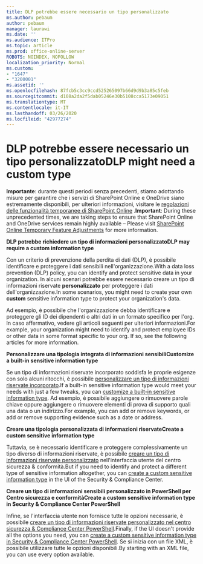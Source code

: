 ```yaml
---
title: DLP potrebbe essere necessario un tipo personalizzato
ms.author: pebaum
author: pebaum
manager: laurawi
ms.date: ''
ms.audience: ITPro
ms.topic: article
ms.prod: office-online-server
ROBOTS: NOINDEX, NOFOLLOW
localization_priority: Normal
ms.custom:
- "1647"
- "3200001"
ms.assetid: ''
ms.openlocfilehash: 87fcb5c3cc9ccd525265097b66d9d9b3a85c5feb
ms.sourcegitcommit: d108a2da2f5dab05246e30b5108cca5173e09051
ms.translationtype: MT
ms.contentlocale: it-IT
ms.lasthandoff: 03/26/2020
ms.locfileid: "42977274"
---
```

# <a name="dlp-might-need-a-custom-type"></a><span data-ttu-id="d334b-102">DLP potrebbe essere necessario un tipo personalizzato</span><span class="sxs-lookup"><span data-stu-id="d334b-102">DLP might need a custom type</span></span>

<span data-ttu-id="d334b-103">**Importante**: durante questi periodi senza precedenti, stiamo adottando misure per garantire che i servizi di SharePoint Online e OneDrive siano estremamente disponibili, per ulteriori informazioni, visitare le [regolazioni delle funzionalità temporanee di SharePoint Online](https://aka.ms/ODSPAdjustments) .</span><span class="sxs-lookup"><span data-stu-id="d334b-103">**Important**: During these unprecedented times, we are taking steps to ensure that SharePoint Online and OneDrive services remain highly available – Please visit [SharePoint Online Temporary Feature Adjustments](https://aka.ms/ODSPAdjustments) for more information.</span></span>

<span data-ttu-id="d334b-104">**DLP potrebbe richiedere un tipo di informazioni personalizzato**</span><span class="sxs-lookup"><span data-stu-id="d334b-104">**DLP may require a custom information type**</span></span>

<span data-ttu-id="d334b-105">Con un criterio di prevenzione della perdita di dati (DLP), è possibile identificare e proteggere i dati sensibili nell'organizzazione.</span><span class="sxs-lookup"><span data-stu-id="d334b-105">With a data loss prevention (DLP) policy, you can identify and protect sensitive data in your organization.</span></span> <span data-ttu-id="d334b-106">In alcuni scenari potrebbe essere necessario creare un tipo di informazioni riservate **personalizzato** per proteggere i dati dell'organizzazione.</span><span class="sxs-lookup"><span data-stu-id="d334b-106">In some scenarios, you might need to create your own **custom** sensitive information type to protect your organization's data.</span></span>

<span data-ttu-id="d334b-107">Ad esempio, è possibile che l'organizzazione debba identificare e proteggere gli ID dei dipendenti o altri dati in un formato specifico per l'org. In caso affermativo, vedere gli articoli seguenti per ulteriori informazioni.</span><span class="sxs-lookup"><span data-stu-id="d334b-107">For example, your organization might need to identify and protect employee IDs or other data in some format specific to your org. If so, see the following articles for more information.</span></span>
  
 <span data-ttu-id="d334b-108">**Personalizzare una tipologia integrata di informazioni sensibili**</span><span class="sxs-lookup"><span data-stu-id="d334b-108">**Customize a built-in sensitive information type**</span></span>
  
<span data-ttu-id="d334b-109">Se un tipo di informazioni riservate incorporato soddisfa le proprie esigenze con solo alcuni ritocchi, è possibile [personalizzare un tipo di informazioni riservate incorporato](https://docs.microsoft.com/office365/securitycompliance/customize-a-built-in-sensitive-information-type).</span><span class="sxs-lookup"><span data-stu-id="d334b-109">If a built-in sensitive information type would meet your needs with just a few tweaks, you can [customize a built-in sensitive information type](https://docs.microsoft.com/office365/securitycompliance/customize-a-built-in-sensitive-information-type).</span></span> <span data-ttu-id="d334b-110">Ad esempio, è possibile aggiungere o rimuovere parole chiave oppure aggiungere o rimuovere elementi di prova di supporto quali una data o un indirizzo.</span><span class="sxs-lookup"><span data-stu-id="d334b-110">For example, you can add or remove keywords, or add or remove supporting evidence such as a date or address.</span></span>
  
 <span data-ttu-id="d334b-111">**Creare una tipologia personalizzata di informazioni riservate**</span><span class="sxs-lookup"><span data-stu-id="d334b-111">**Create a custom sensitive information type**</span></span>
  
<span data-ttu-id="d334b-112">Tuttavia, se è necessario identificare e proteggere complessivamente un tipo diverso di informazioni riservate, è possibile [creare un tipo di informazioni riservate personalizzato](https://docs.microsoft.com/office365/securitycompliance/create-a-custom-sensitive-information-type) nell'interfaccia utente del centro sicurezza & conformità.</span><span class="sxs-lookup"><span data-stu-id="d334b-112">But if you need to identify and protect a different type of sensitive information altogether, you can [create a custom sensitive information type](https://docs.microsoft.com/office365/securitycompliance/create-a-custom-sensitive-information-type) in the UI of the Security & Compliance Center.</span></span>
  
<span data-ttu-id="d334b-113">**Creare un tipo di informazioni sensibili personalizzato in PowerShell per Centro sicurezza e conformità**</span><span class="sxs-lookup"><span data-stu-id="d334b-113">**Create a custom sensitive information type in Security & Compliance Center PowerShell**</span></span>

<span data-ttu-id="d334b-114">Infine, se l'interfaccia utente non fornisce tutte le opzioni necessarie, è possibile [creare un tipo di informazioni riservate personalizzato nel centro sicurezza & Compliance Center PowerShell](https://docs.microsoft.com/office365/securitycompliance/create-a-custom-sensitive-information-type-in-scc-powershell).</span><span class="sxs-lookup"><span data-stu-id="d334b-114">Finally, if the UI doesn't provide all the options you need, you can [create a custom sensitive information type in Security & Compliance Center PowerShell](https://docs.microsoft.com/office365/securitycompliance/create-a-custom-sensitive-information-type-in-scc-powershell).</span></span> <span data-ttu-id="d334b-115">Se si inizia con un file XML, è possibile utilizzare tutte le opzioni disponibili.</span><span class="sxs-lookup"><span data-stu-id="d334b-115">By starting with an XML file, you can use every option available.</span></span>
